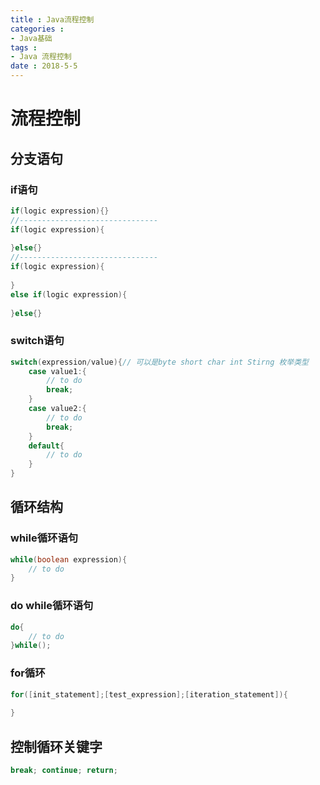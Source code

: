 ```yaml
---
title : Java流程控制
categories : 
- Java基础 
tags :
- Java 流程控制
date : 2018-5-5
---
```


# 流程控制



## 分支语句

### if语句

```java
if(logic expression){}
//-------------------------------
if(logic expression){
    
}else{}
//-------------------------------
if(logic expression){
    
}
else if(logic expression){
    
}else{}
```

### switch语句

```java
switch(expression/value){// 可以是byte short char int Stirng 枚举类型
    case value1:{
        // to do
        break;
    }
    case value2:{
        // to do
        break;
    }
    default{
        // to do
    }
}
```



## 循环结构

### while循环语句

```java
while(boolean expression){
    // to do
}
```

### do while循环语句

```java
do{
    // to do
}while();
```

### for循环

```java
for([init_statement];[test_expression];[iteration_statement]){
    
}
```



## 控制循环关键字

```java
break; continue; return;
```

